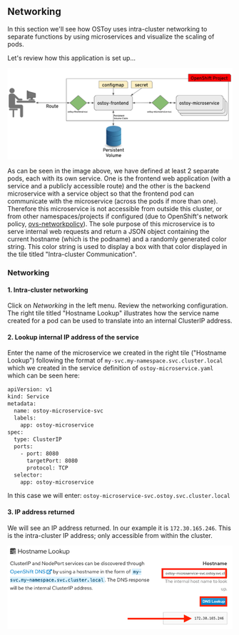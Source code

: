 ## Networking
In this section we'll see how OSToy uses intra-cluster networking to separate functions by using microservices and visualize the scaling of pods.

Let's review how this application is set up...

![OSToy Diagram](images/3-ostoy-arch.png)

As can be seen in the image above, we have defined at least 2 separate pods, each with its own service.  One is the frontend web application (with a service and a publicly accessible route) and the other is the backend microservice with a service object so that the frontend pod can communicate with the microservice (across the pods if more than one).  Therefore this microservice is not accessible from outside this cluster, or from other namespaces/projects if configured (due to OpenShift's network policy, [ovs-networkpolicy](https://docs.openshift.com/container-platform/4.10/networking/network_policy/about-network-policy.html)).  The sole purpose of this microservice is to serve internal web requests and return a JSON object containing the current hostname (which is the podname) and a randomly generated color string.  This color string is used to display a box with that color displayed in the tile titled "Intra-cluster Communication".

### Networking

#### 1. Intra-cluster networking
Click on *Networking* in the left menu. Review the networking configuration. The right tile titled "Hostname Lookup" illustrates how the service name created for a pod can be used to translate into an internal ClusterIP address.

#### 2. Lookup internal IP address of the service
Enter the name of the microservice we created in the right tile ("Hostname Lookup") following the format of `my-svc.my-namespace.svc.cluster.local` which we created in the service definition of `ostoy-microservice.yaml` which can be seen here:

    apiVersion: v1
    kind: Service
    metadata:
      name: ostoy-microservice-svc
      labels:
        app: ostoy-microservice
    spec:
      type: ClusterIP
      ports:
        - port: 8080
          targetPort: 8080
          protocol: TCP
      selector:
        app: ostoy-microservice


In this case we will enter: `ostoy-microservice-svc.ostoy.svc.cluster.local`

#### 3. IP address returned
We will see an IP address returned. In our example it is `172.30.165.246`.  This is the intra-cluster IP address; only accessible from within the cluster.

![ostoy DNS](images/8-ostoy-dns.png)
